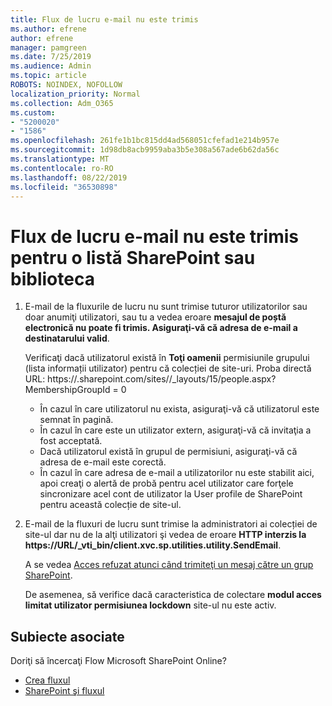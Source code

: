 ```yaml
---
title: Flux de lucru e-mail nu este trimis
ms.author: efrene
author: efrene
manager: pamgreen
ms.date: 7/25/2019
ms.audience: Admin
ms.topic: article
ROBOTS: NOINDEX, NOFOLLOW
localization_priority: Normal
ms.collection: Adm_O365
ms.custom:
- "5200020"
- "1586"
ms.openlocfilehash: 261fe1b1bc815dd4ad568051cfefad1e214b957e
ms.sourcegitcommit: 1d98db8acb9959aba3b5e308a567ade6b62da56c
ms.translationtype: MT
ms.contentlocale: ro-RO
ms.lasthandoff: 08/22/2019
ms.locfileid: "36530898"
---
```

# <a name="workflow-email-is-not-being-sent-for-a-sharepoint-list-or-library"></a>Flux de lucru e-mail nu este trimis pentru o listă SharePoint sau biblioteca

1. E-mail de la fluxurile de lucru nu sunt trimise tuturor utilizatorilor sau doar anumiţi utilizatori, sau tu a vedea eroare **mesajul de poștă electronică nu poate fi trimis. Asiguraţi-vă că adresa de e-mail a destinatarului valid**.

    Verificaţi dacă utilizatorul există în **Toţi oamenii** permisiunile grupului (lista informații utilizator) pentru că colecției de site-uri.  Proba directă URL: https://<tenant>.sharepoint.com/sites/<sitename>/_layouts/15/people.aspx? MembershipGroupId = 0

    - În cazul în care utilizatorul nu exista, asiguraţi-vă că utilizatorul este semnat în pagină. 
    - În cazul în care este un utilizator extern, asiguraţi-vă că invitaţia a fost acceptată.
    - Dacă utilizatorul există în grupul de permisiuni, asiguraţi-vă că adresa de e-mail este corectă.
    - În cazul în care adresa de e-mail a utilizatorilor nu este stabilit aici, apoi creaţi o alertă de probă pentru acel utilizator care forţele sincronizare acel cont de utilizator la User profile de SharePoint pentru această colecție de site-ul.
 
2. E-mail de la fluxuri de lucru sunt trimise la administratori ai colecției de site-ul dar nu de la alţi utilizatori şi vedea de eroare **HTTP interzis la <span>https:</span>//URL/_vti_bin/client.xvc.sp.utilities.utility.SendEmail**.
 

    A se vedea [Acces refuzat atunci când trimiteţi un mesaj către un grup SharePoint](https://docs.microsoft.com/sharepoint/support/sharing-and-permissions/access-denied-when-send-an-email-to-groups).

    De asemenea, să verifice dacă caracteristica de colectare **modul acces limitat utilizator permisiunea lockdown** site-ul nu este activ.


## <a name="related-topics"></a>Subiecte asociate
Doriţi să încercaţi Flow Microsoft SharePoint Online?
- [Crea fluxul](https://support.office.com/article/Create-a-flow-for-a-list-or-library-in-SharePoint-Online-or-OneDrive-for-Business-a9c3e03b-0654-46af-a254-20252e580d01) 
- [SharePoint şi fluxul](https://flow.microsoft.com/blog/sharepoint-and-flow/) 


